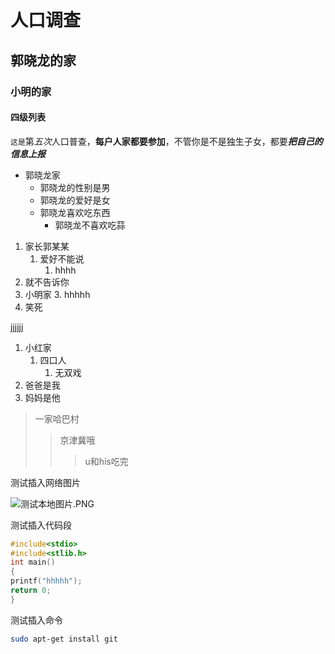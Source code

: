 # 人口调查
## 郭晓龙的家
### 小明的家
#### 四级列表

`这是`第*五次*人口普查，**每户人家都要参加**，不管你是不是独生子女，都要***把自己的信息上报***

* 郭晓龙家
	* 郭晓龙的性别是男
	* 郭晓龙的爱好是女
	* 郭晓龙喜欢吃东西
		* 郭晓龙不喜欢吃蒜


1. 家长郭某某
	1. 爱好不能说
		1. hhhh
2. 就不告诉你
3. 小明家
	3. hhhhh
4. 笑死

jjjjjj

1. 小红家
	1. 四口人
		1. 无双戏
2. 爸爸是我
3. 妈妈是他

> 一家哈巴村
>> 京津冀哦
>>> u和his吃完

测试插入网络图片

![测试本地图片.PNG](https://i.loli.net/2021/11/26/7krNHL24I6vdSac.png)

测试插入代码段

```c
#include<stdio>
#include<stlib.h>
int main()
{
printf("hhhhh");
return 0;
}
```

测试插入命令

```bash
sudo apt-get install git
```

